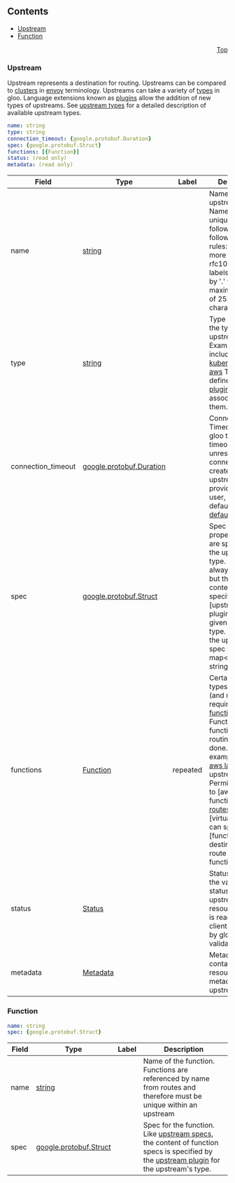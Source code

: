 <a name="top"/>

## Contents
  - [Upstream](#v1.Upstream)
  - [Function](#v1.Function)



<a name="upstream"/>
<p align="right"><a href="#top">Top</a></p>




<a name="v1.Upstream"/>

### Upstream
Upstream represents a destination for routing. Upstreams can be compared to [clusters](TODO) in [envoy](TODO) terminology.
Upstreams can take a variety of [types](TODO) in gloo. Language extensions known as [plugins](TODO) allow the addition of new
types of upstreams. See [upstream types](TODO) for a detailed description of available upstream types.


```yaml
name: string
type: string
connection_timeout: {google.protobuf.Duration}
spec: {google.protobuf.Struct}
functions: [{Function}]
status: (read only)
metadata: (read only)

```
| Field | Type | Label | Description |
| ----- | ---- | ----- | ----------- |
| name | [string](#string) |  | Name of the upstream. Names must be unique and follow the following syntax rules: One or more lowercase rfc1035/rfc1123 labels separated by &#39;.&#39; with a maximum length of 253 characters. |
| type | [string](#string) |  | Type indicates the type of the upstream. Examples include [service](TODO), [kubernetes](TODO), and [aws](TODO) Types are defined by the [plugin](TODO) associated with them. |
| connection_timeout | [google.protobuf.Duration](#google.protobuf.Duration) |  | Connection Timeout tells gloo to set a timeout for unresponsive connections created to this upstream. If not provided by the user, it will default to a [default value](TODO) |
| spec | [google.protobuf.Struct](#google.protobuf.Struct) |  | Spec contains properties that are specific to the upstream type. The spec is always required, but the expected content is specified by the [upstream plugin] for the given upstream type. Most often the upstream spec will be a map&lt;string, string&gt; |
| functions | [Function](#v1.Function) | repeated | Certain upstream types support (and may require) [functions](TODO). Functions allow function-level routing to be done. For example, the [aws lambda](TODO) upstream type Permits routing to [aws lambda functions]. [routes](TODO) on [virtualhosts] can specify [function destinations] to route to specific functions. |
| status | [Status](#v1.Status) |  | Status indicates the validation status of the upstream resource. Status is read-only by clients, and set by gloo during validation |
| metadata | [Metadata](#v1.Metadata) |  | Metadata contains the resource metadata for the upstream |






<a name="v1.Function"/>

### Function



```yaml
name: string
spec: {google.protobuf.Struct}

```
| Field | Type | Label | Description |
| ----- | ---- | ----- | ----------- |
| name | [string](#string) |  | Name of the function. Functions are referenced by name from routes and therefore must be unique within an upstream |
| spec | [google.protobuf.Struct](#google.protobuf.Struct) |  | Spec for the function. Like [upstream specs](TODO), the content of function specs is specified by the [upstream plugin](TODO) for the upstream&#39;s type. |





 

 

 


